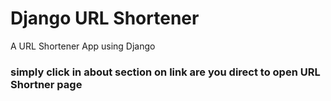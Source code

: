 # Django URL Shortener
A URL Shortener App using Django
<h3> simply click in about section on link are you direct to open URL Shortner page</h3>
